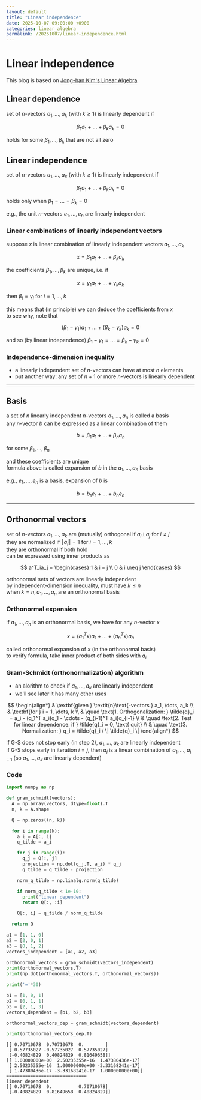 ```yaml
---
layout: default
title: "Linear independence"
date: 2025-10-07 09:00:00 +0900
categories: linear_algebra
permalink: /20251007/linear-independence.html
---
```


# Linear independence

This blog is based on [Jong-han Kim's Linear Algebra](https://jonghank.github.io/ase2910.html)

## Linear dependence

set of $n$-vectors ${a_1, \dots, a_k} \ (\text{with } k \geq 1)$ is linearly dependent if

$$
\beta_1 a_1 + \dots + \beta_k a_k = 0
$$

holds for some $\beta_1, \dots, \beta_k$ that are not all zero

## Linear independence

set of $n$-vectors ${a_1, \dots, a_k} \ (\text{with } k \geq 1)$ is linearly independent if

$$
\beta_1 a_1 + \dots + \beta_k a_k = 0
$$

holds only when $\beta_1 = \dots = \beta_k = 0$

e.g., the unit $n$-vectors $e_1, \dots, e_n$ are linearly independent

### Linear combinations of linearly independent vectors

suppose $x$ is linear combination of linearly independent vectors $a_1, \dots, a_k$

$$
x = \beta_1 a_1 + \dots + \beta_k a_k
$$

the coefficients $\beta_1, \dots, \beta_k$ are unique, i.e. if

$$
x = \gamma_1a_1 + \dots + \gamma_ka_k
$$

then $\beta_i = \gamma_i$ for $i = 1, \dots, k$

this means that (in principle) we can deduce the coefficients from $x$  
to see why, note that

$$
(\beta_1 - \gamma_1)a_1 + \dots + (\beta_k - \gamma_k)a_k = 0
$$

and so (by linear independence) $\beta_1 - \gamma_1 = \dots = \beta_k - \gamma_k = 0$

### Independence-dimension inequality

- a linearly independent set of $n$-vectors can have at most $n$ elements
- put another way: any set of $n+1$ or more $n$-vectors is linearly dependent

---

## Basis

a set of $n$ linearly independent $n$-vectors $a_1, \dots, a_n$ is called a basis  
any $n$-vector $b$ can be expressed as a linear combination of them

$$
b = \beta_1a_1 + \dots + \beta_n a_n
$$

for some $\beta_1, \dots, \beta_n$

and these coefficients are unique  
formula above is called expansion of $b$ in the $a_1, \dots, a_n$ basis

e.g., $e_1, \dots, e_n$ is a basis, expansion of $b$ is

$$
b = b_1e_1 + \dots + b_ne_n
$$

---

## Orthonormal vectors

set of $n$-vectors $a_1, \dots, a_k$ are (mutually) orthogonal if $a_i \bot a_j$ for $i \neq j$  
they are normalized if $\Vert a_i\Vert = 1$ for $i = 1, \dots, k$  
they are orthonormal if both hold  
can be expressed using inner products as

$$
a^T_ia_j = \begin{cases}
1 & i = j \\
0 & i \neq j
\end{cases}
$$

orthonormal sets of vectors are linearly independent  
by independent-dimension inequality, must have $k \leq n$  
when $k = n, a_1, \dots, a_n$ are an orthonormal basis

### Orthonormal expansion

if $a_1, \dots, a_n$ is an orthonormal basis, we have for any $n$-vector $x$

$$
x = (a^T_1 x)a_1 + \dots + (a^T_nx)a_n
$$

called orthonormal expansion of $x$ (in the orthonormal basis)  
to verify formula, take inner product of both sides with $a_i$

### Gram-Schmidt (orthonormalization) algorithm

- an alorithm to check if $a_1, \dots, a_k$ are linearly independent
- we'll see later it has many other uses

$$
\begin{align*}
& \textbf{given } \textit{n}\text{-vectors } a_1, \dots, a_k \\
& \textbf{for } i = 1, \dots, k \\
& \quad \text{1. Orthogonalization: } \tilde{q}_i = a_i - (q_1^T a_i)q_1 - \cdots - (q_{i-1}^T a_i)q_{i-1} \\
& \quad \text{2. Test for linear dependence: if } \tilde{q}_i = 0, \text{ quit} \\
& \quad \text{3. Normalization: } q_i = \tilde{q}_i / \| \tilde{q}_i \|
\end{align*}
$$

if G-S does not stop early (in step 2), $a_1, \dots, a_k$ are linearly independent  
if G-S stops early in iteration $i=j$, then $a_j$ is a linear combination of $a_1, \dots, a_{j-1}$ (so $a_1, \dots, a_k$ are linearly dependent)

### Code

```python
import numpy as np

def gram_schmidt(vectors):
  A = np.array(vectors, dtype=float).T
  n, k = A.shape

  Q = np.zeros((n, k))

  for i in range(k):
    a_i = A[:, i]
    q_tilde = a_i

    for j in range(i):
      q_j = Q[:, j]
      projection = np.dot(q_j.T, a_i) * q_j
      q_tilde = q_tilde - projection

    norm_q_tilde = np.linalg.norm(q_tilde)

    if norm_q_tilde < 1e-10:
      print("linear dependent")
      return Q[:, :i]

    Q[:, i] = q_tilde / norm_q_tilde

  return Q

a1 = [1, 1, 0]
a2 = [2, 0, 1]
a3 = [0, 1, 2]
vectors_independent = [a1, a2, a3]

orthonormal_vectors = gram_schmidt(vectors_independent)
print(orthonormal_vectors.T)
print(np.dot(orthonormal_vectors.T, orthonormal_vectors))

print('='*30)

b1 = [1, 0, 1]
b2 = [0, 1, 1]
b3 = [2, 1, 3]
vectors_dependent = [b1, b2, b3]

orthonormal_vectors_dep = gram_schmidt(vectors_dependent)

print(orthonormal_vectors_dep.T)
```

```
[[ 0.70710678  0.70710678  0.        ]
 [ 0.57735027 -0.57735027  0.57735027]
 [-0.40824829  0.40824829  0.81649658]]
[[ 1.00000000e+00  2.50235355e-16  1.47380436e-17]
 [ 2.50235355e-16  1.00000000e+00 -3.33168241e-17]
 [ 1.47380436e-17 -3.33168241e-17  1.00000000e+00]]
==============================
linear dependent
[[ 0.70710678  0.          0.70710678]
 [-0.40824829  0.81649658  0.40824829]]
```
